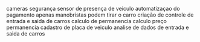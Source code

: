 cameras segurança
sensor de presença de veiculo
automatizaçao do pagamento
apenas manobristas podem tirar o carro
criação de controle de entrada e saida de carros
calculo de permanencia
calculo preço permanencia 
cadastro de placa de veiculo
analise de dados de entrada e saida de carros


